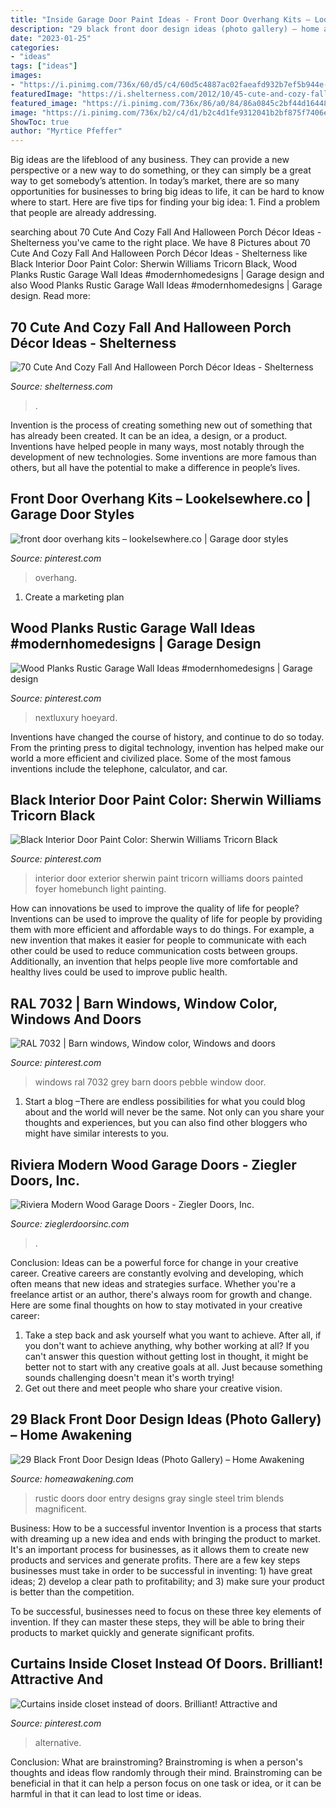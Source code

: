 ```yaml
---
title: "Inside Garage Door Paint Ideas - Front Door Overhang Kits – Lookelsewhere.co"
description: "29 black front door design ideas (photo gallery) – home awakening"
date: "2023-01-25"
categories:
- "ideas"
tags: ["ideas"]
images:
- "https://i.pinimg.com/736x/60/d5/c4/60d5c4887ac02faeafd932b7ef5b944e--barn-windows-door-ideas.jpg"
featuredImage: "https://i.shelterness.com/2012/10/45-cute-and-cozy-fall-and-halloween-porch-decor-ideas-24-775x1163.jpg"
featured_image: "https://i.pinimg.com/736x/86/a0/84/86a0845c2bf44d16448cc21756b32796.jpg"
image: "https://i.pinimg.com/736x/b2/c4/d1/b2c4d1fe9312041b2bf875f7406ed1a2.jpg"
ShowToc: true
author: "Myrtice Pfeffer"
---
```



Big ideas are the lifeblood of any business. They can provide a new perspective or a new way to do something, or they can simply be a great way to get somebody’s attention. In today’s market, there are so many opportunities for businesses to bring big ideas to life, it can be hard to know where to start. Here are five tips for finding your big idea: 1. Find a problem that people are already addressing.

	

		
searching about 70 Cute And Cozy Fall And Halloween Porch Décor Ideas - Shelterness you've came to the right place. We have 8 Pictures about 70 Cute And Cozy Fall And Halloween Porch Décor Ideas - Shelterness like Black Interior Door Paint Color: Sherwin Williams Tricorn Black, Wood Planks Rustic Garage Wall Ideas #modernhomedesigns | Garage design and also Wood Planks Rustic Garage Wall Ideas #modernhomedesigns | Garage design. Read more:
		
    
## 70 Cute And Cozy Fall And Halloween Porch Décor Ideas - Shelterness

<img loading=lazy src="https://i.shelterness.com/2012/10/45-cute-and-cozy-fall-and-halloween-porch-decor-ideas-24-775x1163.jpg" onerror="this.onerror=null;this.src='https://tse2.mm.bing.net/th?id=OIP.iXykIEoIt3Wss0I2uli_0gHaLH&amp;pid=15.1';" alt="70 Cute And Cozy Fall And Halloween Porch Décor Ideas - Shelterness">

_Source: shelterness.com_

>. 

	

Invention is the process of creating something new out of something that has already been created. It can be an idea, a design, or a product. Inventions have helped people in many ways, most notably through the development of new technologies. Some inventions are more famous than others, but all have the potential to make a difference in people’s lives.

    
## Front Door Overhang Kits – Lookelsewhere.co | Garage Door Styles

<img loading=lazy src="https://i.pinimg.com/736x/86/a0/84/86a0845c2bf44d16448cc21756b32796.jpg" onerror="this.onerror=null;this.src='https://tse1.mm.bing.net/th?id=OIP.PIdO3F0FfgtdoXW8Sn77mQHaJ4&amp;pid=15.1';" alt="front door overhang kits – lookelsewhere.co | Garage door styles">

_Source: pinterest.com_

>overhang. 

	

1. Create a marketing plan 

    
## Wood Planks Rustic Garage Wall Ideas #modernhomedesigns | Garage Design

<img loading=lazy src="https://i.pinimg.com/736x/b2/c4/d1/b2c4d1fe9312041b2bf875f7406ed1a2.jpg" onerror="this.onerror=null;this.src='https://tse4.mm.bing.net/th?id=OIP.93-CURlnqqNweqT-ILgy4AHaHa&amp;pid=15.1';" alt="Wood Planks Rustic Garage Wall Ideas #modernhomedesigns | Garage design">

_Source: pinterest.com_

>nextluxury hoeyard. 

	

Inventions have changed the course of history, and continue to do so today. From the printing press to digital technology, invention has helped make our world a more efficient and civilized place. Some of the most famous inventions include the telephone, calculator, and car.

    
## Black Interior Door Paint Color: Sherwin Williams Tricorn Black

<img loading=lazy src="https://i.pinimg.com/736x/f3/6f/e0/f36fe09a4480ff9e0d47304149de98df.jpg" onerror="this.onerror=null;this.src='https://tse4.mm.bing.net/th?id=OIP.mpcguvM0fNcBvdwzXBEEMgHaLH&amp;pid=15.1';" alt="Black Interior Door Paint Color: Sherwin Williams Tricorn Black">

_Source: pinterest.com_

>interior door exterior sherwin paint tricorn williams doors painted foyer homebunch light painting. 

	

How can innovations be used to improve the quality of life for people?
Inventions can be used to improve the quality of life for people by providing them with more efficient and affordable ways to do things. For example, a new invention that makes it easier for people to communicate with each other could be used to reduce communication costs between groups. Additionally, an invention that helps people live more comfortable and healthy lives could be used to improve public health.

    
## RAL 7032 | Barn Windows, Window Color, Windows And Doors

<img loading=lazy src="https://i.pinimg.com/736x/60/d5/c4/60d5c4887ac02faeafd932b7ef5b944e--barn-windows-door-ideas.jpg" onerror="this.onerror=null;this.src='https://tse3.mm.bing.net/th?id=OIP.E7KpUJMR6vHU5phMrvfArQHaJ3&amp;pid=15.1';" alt="RAL 7032 | Barn windows, Window color, Windows and doors">

_Source: pinterest.com_

>windows ral 7032 grey barn doors pebble window door. 

	

1. Start a blog –There are endless possibilities for what you could blog about and the world will never be the same. Not only can you share your thoughts and experiences, but you can also find other bloggers who might have similar interests to you. 

    
## Riviera Modern Wood Garage Doors - Ziegler Doors, Inc.

<img loading=lazy src="https://www.zieglerdoorsinc.com/wp-content/uploads/2020/07/riviera-modern-wood-garage-doors-ziegler1.jpg" onerror="this.onerror=null;this.src='https://tse2.mm.bing.net/th?id=OIP.C0iXy5U5hMBnCXmaPCj7GwHaFj&amp;pid=15.1';" alt="Riviera Modern Wood Garage Doors - Ziegler Doors, Inc.">

_Source: zieglerdoorsinc.com_

>. 

	

Conclusion: Ideas can be a powerful force for change in your creative career.
Creative careers are constantly evolving and developing, which often means that new ideas and strategies surface. Whether you're a freelance artist or an author, there's always room for growth and change. Here are some final thoughts on how to stay motivated in your creative career:
1) Take a step back and ask yourself what you want to achieve. After all, if you don't want to achieve anything, why bother working at all? If you can't answer this question without getting lost in thought, it might be better not to start with any creative goals at all. Just because something sounds challenging doesn't mean it's worth trying!
2) Get out there and meet people who share your creative vision.

    
## 29 Black Front Door Design Ideas (Photo Gallery) – Home Awakening

<img loading=lazy src="https://www.homeawakening.com/wp-content/uploads/2018/05/18.-Rustic-Blends.jpg" onerror="this.onerror=null;this.src='https://tse4.mm.bing.net/th?id=OIP.EmulcfES5cldH74GTUeaawHaMQ&amp;pid=15.1';" alt="29 Black Front Door Design Ideas (Photo Gallery) – Home Awakening">

_Source: homeawakening.com_

>rustic doors door entry designs gray single steel trim blends magnificent. 

	

Business: How to be a successful inventor
Invention is a process that starts with dreaming up a new idea and ends with bringing the product to market. It's an important process for businesses, as it allows them to create new products and services and generate profits.
There are a few key steps businesses must take in order to be successful in inventing: 1) have great ideas; 2) develop a clear path to profitability; and 3) make sure your product is better than the competition.

To be successful, businesses need to focus on these three key elements of invention. If they can master these steps, they will be able to bring their products to market quickly and generate significant profits.

    
## Curtains Inside Closet Instead Of Doors. Brilliant! Attractive And

<img loading=lazy src="https://i.pinimg.com/736x/49/73/7c/49737c1664cca29b0099acff25fcbd82.jpg" onerror="this.onerror=null;this.src='https://tse2.mm.bing.net/th?id=OIP.jJKFqV14WXvOWFh0HAZIGAHaLK&amp;pid=15.1';" alt="Curtains inside closet instead of doors. Brilliant! Attractive and">

_Source: pinterest.com_

>alternative. 

	

Conclusion:
What are brainstroming? Brainstroming is when a person's thoughts and ideas flow randomly through their mind. Brainstroming can be beneficial in that it can help a person focus on one task or idea, or it can be harmful in that it can lead to lost time or ideas.

